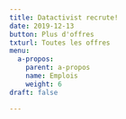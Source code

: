 ```yaml
---
title: Datactivist recrute!
date: 2019-12-13
button: Plus d'offres
txturl: Toutes les offres
menu:
  a-propos:
    parent: a-propos
    name: Emplois
    weight: 6
draft: false

---
```

